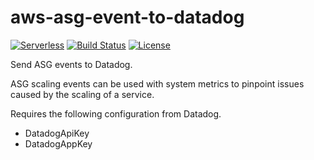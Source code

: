 # aws-asg-event-to-datadog
[![Serverless](http://public.serverless.com/badges/v3.svg)](http://www.serverless.com)
[![Build Status](https://travis-ci.org/ServerlessOpsIO/aws-asg-event-to-datadog.svg?branch=master)](https://travis-ci.org/ServerlessOpsIO/aws-asg-event-to-datadog)
[![License](https://img.shields.io/badge/License-BSD%202--Clause-orange.svg)](https://opensource.org/licenses/BSD-2-Clause)

Send ASG events to Datadog.

ASG scaling events can be used with system metrics to pinpoint issues caused by the scaling of a service.


Requires the following configuration from Datadog.

* DatadogApiKey
* DatadogAppKey

